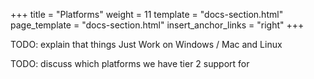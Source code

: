 +++
title = "Platforms"
weight = 11
template = "docs-section.html"
page_template = "docs-section.html"
insert_anchor_links = "right"
+++

TODO: explain that things Just Work on Windows / Mac and Linux

TODO: discuss which platforms we have tier 2 support for
